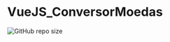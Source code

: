 # VueJS_ConversorMoedas

![GitHub repo size](https://img.shields.io/github/repo-size/LombaAnderson/VueJS_ConversorMoedas)
